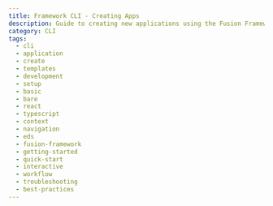 ```yaml
---
title: Framework CLI - Creating Apps
description: Guide to creating new applications using the Fusion Framework CLI, including templates, setup, and best practices.
category: CLI
tags:
  - cli
  - application
  - create
  - templates
  - development
  - setup
  - basic
  - bare
  - react
  - typescript
  - context
  - navigation
  - eds
  - fusion-framework
  - getting-started
  - quick-start
  - interactive
  - workflow
  - troubleshooting
  - best-practices
---
```


<!-- @include: ../../../../packages/cli/docs/creating-apps.md -->
